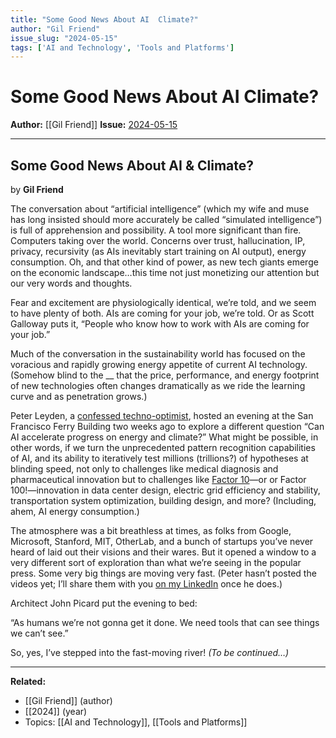```yaml
---
title: "Some Good News About AI  Climate?"
author: "Gil Friend"
issue_slug: "2024-05-15"
tags: ['AI and Technology', 'Tools and Platforms']
---
```


# Some Good News About AI  Climate?

**Author:** [[Gil Friend]]
**Issue:** [2024-05-15](https://plex.collectivesensecommons.org/2024-05-15/)

---

## Some Good News About AI & Climate?
by **Gil Friend**

The conversation about “artificial intelligence” (which my wife and muse has long insisted should more accurately be called “simulated intelligence”) is full of apprehension and possibility. A tool more significant than fire. Computers taking over the world. Concerns over trust, hallucination, IP, privacy, recursivity (as AIs inevitably start training on AI output), energy consumption. Oh, and that other kind of power, as new tech giants emerge on the economic landscape…this time not just monetizing our attention but our very words and thoughts.

Fear and excitement are physiologically identical, we’re told, and we seem to have plenty of both. AIs are coming for your job, we’re told. Or as Scott Galloway puts it, “People who know how to work with AIs are coming for your job.”

Much of the conversation in the sustainability world has focused on the voracious and rapidly growing energy appetite of current AI technology. (Somehow blind to the __ that the price, performance, and energy footprint of new technologies often changes dramatically as we ride the learning curve and as penetration grows.)

Peter Leyden, a [confessed techno-optimist](https://peterleyden.substack.com/p/the-case-for-techno-optimism-around), hosted an evening at the San Francisco Ferry Building two weeks ago to explore a different question “Can AI accelerate progress on energy and climate?” What might be possible, in other words, if we turn the unprecedented pattern recognition capabilities of AI, and its ability to iteratively test millions (trillions?) of hypotheses at blinding speed, not only to challenges like medical diagnosis and pharmaceutical innovation but to challenges like [Factor 10](https://en.wikipedia.org/wiki/Factor_10)—or or Factor 100!—innovation in data center design, electric grid efficiency and stability, transportation system optimization, building design, and more? (Including, ahem, AI energy consumption.)

The atmosphere was a bit breathless at times, as folks from Google, Microsoft, Stanford, MIT, OtherLab, and a bunch of startups you’ve never heard of laid out their visions and their wares. But it opened a window to a very different sort of exploration than what we’re seeing in the popular press. Some very big things are moving very fast. (Peter hasn’t posted the videos yet; I’ll share them with you [on my LinkedIn](https://www.linkedin.com/in/gfriend) once he does.)

Architect John Picard put the evening to bed:

“As humans we’re not gonna get it done. We need tools that can see things we can’t see.”

So, yes, I’ve stepped into the fast-moving river! *(To be continued…)*

---

**Related:**
- [[Gil Friend]] (author)
- [[2024]] (year)
- Topics: [[AI and Technology]], [[Tools and Platforms]]

